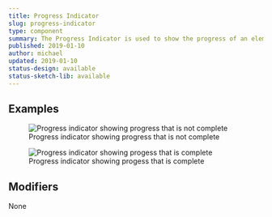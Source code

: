 ```yaml
---
title: Progress Indicator
slug: progress-indicator
type: component
summary: The Progress Indicator is used to show the progress of an element.
published: 2019-01-10
author: michael
updated: 2019-01-10
status-design: available
status-sketch-lib: available
---
```


##  Examples

<figure>
    <img src="/static/images/progress-indicator-partial.png" alt="Progress indicator showing progress that is not complete">
    <figcaption>Progress indicator showing progress that is not complete</figcaption>
</figure>

<figure>
    <img src="/static/images/progress-indicator-complete.png" alt="Progress indicator showing progess that is complete">
    <figcaption>Progress indicator showing progess that is complete</figcaption>
</figure>

## Modifiers
None
